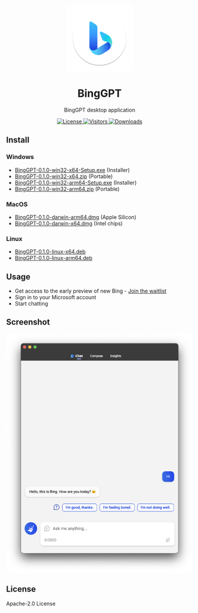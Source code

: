 <p align="center">
  <img width="180" src="./icon.png" alt="BingGPT">
  <h1 align="center">BingGPT</h1>
  <p align="center">BingGPT desktop application</p>
</p>

<p align="center">
  <a href="https://opensource.org/licenses/Apache-2.0">
    <img alt="License" src="https://img.shields.io/badge/license-Apache_2.0-green">
  </a>
  <a href="https://github.com/dice2o/BingGPT">
    <img alt="Visitors" src="https://visitor-badge.glitch.me/badge?page_id=dice2o.binggpt">
   </a>
  <a href="https://github.com/dice2o/BingGPT/releases">
    <img alt="Downloads" src="https://img.shields.io/github/downloads/dice2o/BingGPT/total?color=blue">
   </a>
</p>

## Install

### Windows

- [BingGPT-0.1.0-win32-x64-Setup.exe](https://github.com/dice2o/BingGPT/releases/download/v0.1.0/BingGPT-0.1.0-win32-x64-Setup.exe) (Installer)
- [BingGPT-0.1.0-win32-x64.zip](https://github.com/dice2o/BingGPT/releases/download/v0.1.0/BingGPT-0.1.0-win32-x64.zip) (Portable)
- [BingGPT-0.1.0-win32-arm64-Setup.exe](https://github.com/dice2o/BingGPT/releases/download/v0.1.0/BingGPT-0.1.0-win32-arm64-Setup.exe) (Installer)
- [BingGPT-0.1.0-win32-arm64.zip](https://github.com/dice2o/BingGPT/releases/download/v0.1.0/BingGPT-0.1.0-win32-arm64.zip) (Portable)

### MacOS

- [BingGPT-0.1.0-darwin-arm64.dmg](https://github.com/dice2o/BingGPT/releases/download/v0.1.0/BingGPT-0.1.0-darwin-arm64.dmg) (Apple Silicon)
- [BingGPT-0.1.0-darwin-x64.dmg](https://github.com/dice2o/BingGPT/releases/download/v0.1.0/BingGPT-0.1.0-darwin-x64.dmg) (Intel chips)

### Linux

- [BingGPT-0.1.0-linux-x64.deb](https://github.com/dice2o/BingGPT/releases/download/v0.1.0/BingGPT-0.1.0-linux-x64.deb)
- [BingGPT-0.1.0-linux-arm64.deb](https://github.com/dice2o/BingGPT/releases/download/v0.1.0/BingGPT-0.1.0-linux-arm64.deb)

## Usage

- Get access to the early preview of new Bing - [Join the waitlist](https://www.bing.com/new)
- Sign in to your Microsoft account
- Start chatting

## Screenshot

<img width="601" src="./screenshot.png" alt="BingGPT Screenshot">

## License

Apache-2.0 License
